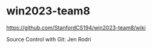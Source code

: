 # win2023-team8

https://github.com/StanfordCS194/win2023-team8/wiki

Source Control with Git:
Jen
Rodri
